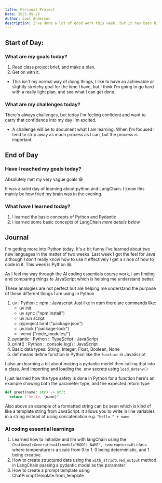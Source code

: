 ```yaml
---
title: Personal Project
Date: 2025-05-29
Author: Joel Anderson
description: I've done a lot of good work this week, but it has been bits and pieces not really a project like I had aimed to, but in the AI coding essentials, my next task is to make a personal project. So maybe I can still pull something out by end of day Friday.
---
```


## Start of Day:

### What are my goals today?
1. Read class project brief, and make a plan.
2. Get on with it.
  - This isn't my normal way of doing things, I like to have an achievable or slightly stretchy goal for the time I have, but I think I'm going to go hard with a really light plan, and see what I can get done.

### What are my challenges today?
There's always challenges, but today I'm feeling confident and want to carry that confidence into my day I'm excited.
- A challenge will be to document what I am learning. When I'm focused I tend to strip away as much process as I can, but the process is important.

## End of Day

### Have I reached my goals today?
Absolutely met my very vague goals :laughing:

It was a solid day of learning about python and LangChain. I know this mainly be how fried my brain was in the evening.

### What have I learned today?
1. I learned the basic concepts of Python and Pydantic
2. I learned some basic concepts of LangChain
_more details below_

## Journal
I'm getting more into Python today. It's a bit funny I've learned about two new languages in the matter of two weeks. Last week I got the feel for Java although I don't really know how to use it effectively I get a since of how to code in it. This week is Python :laughing:.

As I feel my way through the AI coding essentials course work, I am finding and comparing things to JavaScript which is helping me understand better.

These analogies are not perfect but are helping me understand the purpose of these different things I am using in Python
1. uv : Python :: npm : Javascript
  Just like in npm there are commands like:
    - uv init
    - uv sync ("npm install")
    - uv run script
    - pyproject.toml ("package.json")
    - uv.lock ("package-lock")
    - .venv/ ("node_modules/")
2. pydantic : Python :: TypeScript : JavaScript
3. print() : Python :: console.log() : JavaScript
4. Basic data types: String, Integer, Float, Boolean, None
5. def means define function in Python like the `function` in JavaScript

I also am learning a bit about making a pydantic model then calling that into a class. And importing and loading the .env secrets using `load_dotenv()`

I just learned how the type safety is done in Python for a function here's an example showing both the parameter type, and the expected return type
``` Python
def greet(name: str) -> str:
  return f"hello, {name}"
```
Also above an example of a formatted string can be seen which is kind of like a template string from JavaScript. It allows you to write in line variables in a string instead of using concatenation e.g. `"hello " + name`

### AI coding essential learnings
1. Learned how to initialize and llm with langChain using the `ChatGoogleGenerativeAI(model="MODEL_NAME", temerapture=0)` class where temperature is a scale from 0 to 1. 0 being deterministic, and 1 being creative.
2. How to create structured data using the `with_structured_output` method in LangChain passing a pydantic model as the parameter
3. How to create a prompt template using ChatPromptTemplate.from_template
